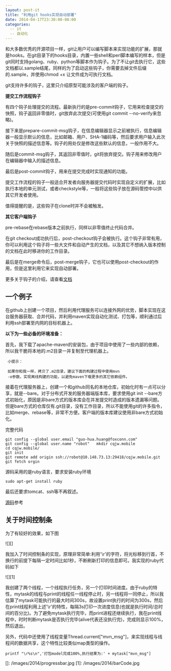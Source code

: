 ```yaml
---
layout: post-it
title: "利用git hooks实现自动部署"
date: 2014-04-17T23:30:00-08:00
categories:
  -- it
  -- 自动化
---
```


 和大多数优秀的开源项目一样，git让用户可以编写脚本来实现功能的扩展，那就是hooks。在git目录下的hooks目录，内置一些shell和perl脚本编写的样本，但是git同时支持golang、ruby、python等脚本作为钩子。为了不让git去执行它，这些文档都以.sample结尾，同样的为了启动这些钩子，你需要去掉文件后缀的.sample，并使用chmod
 +x 让文件成为可执行文档。

 git支持许多的钩子，这里只介绍原型可能涉及的客户端的钩子。

 **提交工作流程钩子**

 有四个钩子处理提交的流程。最新执行的是pre-commit钩子，它用来检查提交的快照，钩子返回非零值时，git放弃此次提交(可使用git
 commit --no-verify来忽略)。

 接下来是prepare-commit-msg钩子，在信息编辑器显示之前被执行，信息编辑器一般显示默认的信息，比如邮箱、用户、SHA-1编码等，然后要求用户输入此次关于快照的描述信息等。钩子的用处仅是修改这些默认的信息，一般作用不大。

 随后是commit-msg钩子，其返回非零值时，git将放弃提交。钩子用来修改用户在编辑器中输入的描述信息。

 最后是post-commit钩子，用来在提交完成时实现通知的功能。

 提交工作流程的钩子一般适合开发者向服务器提交代码时实现自定义的扩展，比如执行本地的单元测试，或者checkstyle等，一般将这些钩子放在源码管控中以供其它开发者使用。

 值得提醒的是，这些钩子在clone时并不会被触发。

 **其它客户端钩子**

 pre-rebase在rebase版本之前执行，同样以非零值终止代码合并。

 在git
 checkout成功执行后，post-checkout钩子会被执行。这个钩子非常有用，你可以利用这个钩子将一些大文件和自动产生的文档，以及其它不想纳入版本控制的文档在此时移进你的工作目录。

 最后是在merge命令后，post-merge钩子，它也可以使用post-checkout的作用，但是这里利用它来实现自动部署。

更多关于钩子的介绍，请查看[文档][]

## 一个例子

在github上创建一个项目，然后利用代理服务可以连接外网的优势，脚本实现在这台服务器获取、合并代码，并利用maven实现自动化测试、打包等，顺利通过后利用ssh部署至内网的目标机器上。

**以下为一些必备的环境准备：**

首先，我下载了apache-maven的安装包，由于项目中使用了一些内部的依赖，所以我干脆将本地的.m2目录一并复制至代理机器上。

~~~~~~~~~~~~~~~~~~~~~~~~~~~~~~~~~~~~~~~~~~~~~~~~~~~~~~~~~~~~~~~~~~~~~~~~~~~~~~~~
 小提示：

 如果你和我一样，拷贝了.m2目录，建议下面的构建过程中使用mvn
 -o参数，实现离线构建的功能，以避免maven下载更多的其它依赖组件。
~~~~~~~~~~~~~~~~~~~~~~~~~~~~~~~~~~~~~~~~~~~~~~~~~~~~~~~~~~~~~~~~~~~~~~~~~~~~~~~~
接着在代理服务器上，创建一个和github同名的本地仓库，初始化时有一点可以分享，就是--bare。对于分布式开发的服务器端版本库，要求使用git
init
--bare方式初始化，原因是非bare方式的版本库会在并发提交时造成的版本遗漏等问题。但是bare方式的仓库仅有.git目录，没有工作目录，所以不能使用git的许多指令，比如merge、rebase等，非常不方便。客户端的版本库建议使用非bare方式初始化。

完整代码

    git config --global user.email "guo-hua.huang@foxconn.com"
    git config --global user.name "robot"   mkdir cqjw.mobile
    cd cqjw.mobile/
    git init
    git remote add origin ssh://robot@10.148.73.13:29418/cqjw.mobile.git
    git fetch orgin

源码采用的是ruby语言，要求安装ruby环境

    sudo apt-get install ruby

最后还要求tomcat、ssh等不再叙述。

[源码][]参考

## 关于时间控制条

为了有较好的效果，如下图

![][]

我加入了时间控制条的实现，原理非常简单:利用'\\r'的字符，将光标移到行首，不换行的前提下每隔一定时间比如1秒，不断刷新打印的信息即可。我实现的ruby代码如下

![][1]

我创建了两个线程，一个线程执行任务，另一个打印时间进度。由于ruby的特性，mytask的线程与print的线程任一线程停止时，另一线程将一同停止，所以我估算了mytask可能执行的最大时间300s，故设置print执行的时间为300s，然后在print线程利用上述'\\r'的特性，每隔3s打印一次进度信息(也就是执行时间/总时间的百分比)。为了避免mytask执行完毕，而print进程还继续执行，我在print线程中，时时判断mytask是否执行完毕(alive代表还没执行完)，完成则显示100%，然后退出。

另外，代码中还使用了线程变量Thread.current["mvn\_msg"]，来实现线程与线程间的数据共享，这个特性比较类似map类型的操作。

    printf "\r%s\n",'打包model完成100%,执行结果为:' + mytask["mvn_msg"]

  [文档]: http://git-scm.com/book/en/Customizing-Git-Git-Hooks
  [源码]: https://github.com/51write/autodeploy.git
  []: /images/2014/progressbar.jpg
  [1]: /images/2014/barCode.jpg
